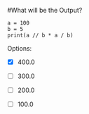 #What will be the Output?

```
a = 100
b = 5
print(a // b * a / b)
```

Options:
- [X] 400.0

- [ ] 300.0

- [ ] 200.0

- [ ] 100.0

